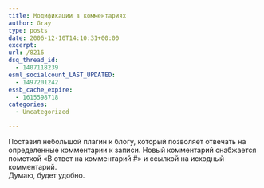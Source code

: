 ```yaml
---
title: Модификации в комментариях
author: Gray
type: posts
date: 2006-12-10T14:10:31+00:00
excerpt:
url: /8216
dsq_thread_id:
  - 1407118239
esml_socialcount_LAST_UPDATED:
  - 1497201242
essb_cache_expire:
  - 1615598718
categories:
  - Uncategorized

---
```








Поставил небольшой плагин к блогу, который позволяет отвечать на определенные комментарии к записи. Новый комментарий снабжается пометкой &#171;В ответ на комментарий #&#187; и ссылкой на исходный комментарий.  
Думаю, будет удобно.